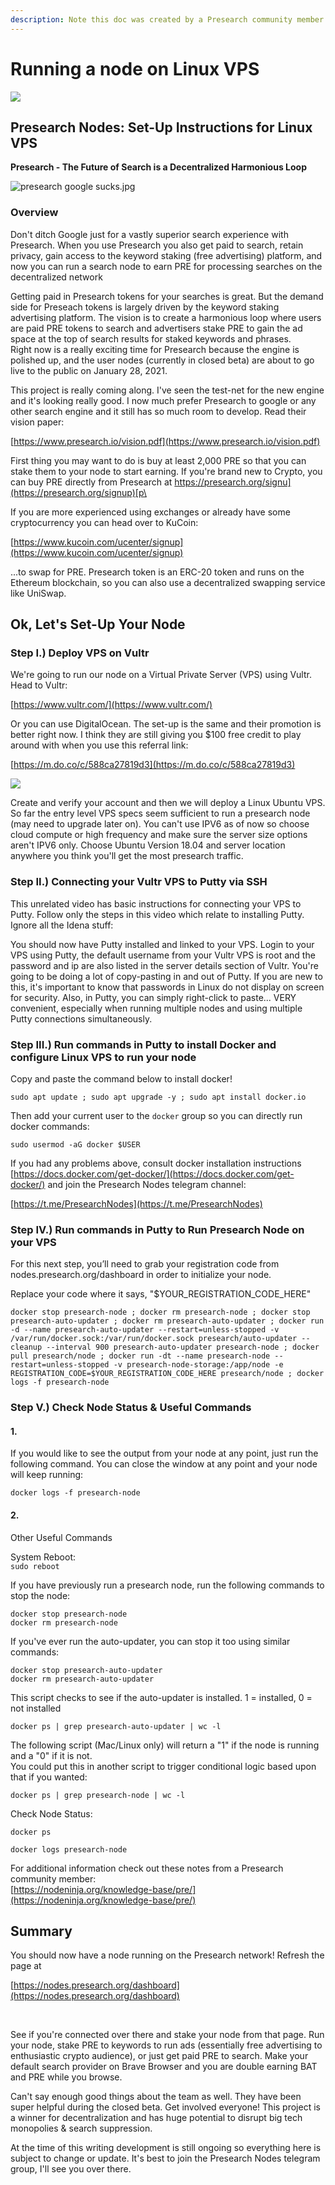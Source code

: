 ```yaml
---
description: Note this doc was created by a Presearch community member
---
```


# Running a node on Linux VPS



![](https://steemitimages.com/640x0/https://www.vultr.com/media/banners/banner\_800x418.png)

## Presearch Nodes: Set-Up Instructions for Linux VPS

**Presearch - The Future of Search is a Decentralized Harmonious Loop**

![presearch google sucks.jpg](https://steemitimages.com/640x0/https://cdn.steemitimages.com/DQmVrE4986k8tSFi5bepeeXqSCcNHcLTtSxbtNeYzbEeXJK/presearch%20google%20sucks.jpg)

### Overview

Don't ditch Google just for a vastly superior search experience with Presearch. When you use Presearch you also get paid to search, retain privacy, gain access to the keyword staking (free advertising) platform, and now you can run a search node to earn PRE for processing searches on the decentralized network[\
](https://www.presearch.org/signup?rid=1990186)

Getting paid in Presearch tokens for your searches is great. But the demand side for Preseach tokens is largely driven by the keyword staking advertising platform. The vision is to create a harmonious loop where users are paid PRE tokens to search and advertisers stake PRE to gain the ad space at the top of search results for staked keywords and phrases.\
Right now is a really exciting time for Presearch because the engine is polished up, and the user nodes (currently in closed beta) are about to go live to the public on January 28, 2021.

This project is really coming along. I've seen the test-net for the new engine and it's looking really good. I now much prefer Presearch to google or any other search engine and it still has so much room to develop. Read their vision paper:

[https://www.presearch.io/vision.pdf](https://www.presearch.io/vision.pdf)

First thing you may want to do is buy at least 2,000 PRE so that you can stake them to your node to start earning. If you're brand new to Crypto, you can buy PRE directly from Presearch at [https://presearch.org/signu](https://presearch.org/signup)[p\
](https://www.presearch.org/signup?rid=1990186)

If you are more experienced using exchanges or already have some cryptocurrency you can head over to KuCoin:

[https://www.kucoin.com/ucenter/signup](https://www.kucoin.com/ucenter/signup)

...to swap for PRE. Presearch token is an ERC-20 token and runs on the Ethereum blockchain, so you can also use a decentralized swapping service like UniSwap.

## Ok, Let's Set-Up Your Node

### Step I.) Deploy VPS on Vultr

We're going to run our node on a Virtual Private Server (VPS) using Vultr. Head to Vultr:

[https://www.vultr.com/](https://www.vultr.com/)

Or you can use DigitalOcean. The set-up is the same and their promotion is better right now. I think they are still giving you $100 free credit to play around with when you use this referral link:

[https://m.do.co/c/588ca27819d3](https://m.do.co/c/588ca27819d3)

[![](https://steemitimages.com/640x0/https://www.vultr.com/media/banners/banner\_800x418.png)](https://www.vultr.com/?ref=8776245)

Create and verify your account and then we will deploy a Linux Ubuntu VPS. So far the entry level VPS specs seem sufficient to run a presearch node (may need to upgrade later on). You can't use IPV6 as of now so choose cloud compute or high frequency and make sure the server size options aren't IPV6 only. Choose Ubuntu Version 18.04 and server location anywhere you think you'll get the most presearch traffic.

### Step II.) Connecting your Vultr VPS to Putty via SSH

This unrelated video has basic instructions for connecting your VPS to Putty. Follow only the steps in this video which relate to installing Putty. Ignore all the Idena stuff:

You should now have Putty installed and linked to your VPS. Login to your VPS using Putty, the default username from your Vultr VPS is root and the password and ip are also listed in the server details section of Vultr. You're going to be doing a lot of copy-pasting in and out of Putty. If you are new to this, it's important to know that passwords in Linux do not display on screen for security. Also, in Putty, you can simply right-click to paste... VERY convenient, especially when running multiple nodes and using multiple Putty connections simultaneously.

### Step III.) Run commands in Putty to install Docker and configure Linux VPS to run your node

Copy and paste the command below to install docker!

```
sudo apt update ; sudo apt upgrade -y ; sudo apt install docker.io
```

Then add your current user to the `docker` group so you can directly run docker commands:

```
sudo usermod -aG docker $USER
```

If you had any problems above, consult docker installation instructions [https://docs.docker.com/get-docker/](https://docs.docker.com/get-docker/) and join the Presearch Nodes telegram channel:

[https://t.me/PresearchNodes](https://t.me/PresearchNodes)

### Step IV.) Run commands in Putty to Run Presearch Node on your VPS

For this next step, you’ll need to grab your registration code from nodes.presearch.org/dashboard in order to initialize your node.

Replace your code where it says, "$YOUR\_REGISTRATION\_CODE\_HERE"

`docker stop presearch-node ; docker rm presearch-node ; docker stop presearch-auto-updater ; docker rm presearch-auto-updater ; docker run -d --name presearch-auto-updater --restart=unless-stopped -v /var/run/docker.sock:/var/run/docker.sock presearch/auto-updater --cleanup --interval 900 presearch-auto-updater presearch-node ; docker pull presearch/node ; docker run -dt --name presearch-node --restart=unless-stopped -v presearch-node-storage:/app/node -e REGISTRATION_CODE=$YOUR_REGISTRATION_CODE_HERE presearch/node ; docker logs -f presearch-node`

### Step V.) Check Node Status & Useful Commands

#### 1.

If you would like to see the output from your node at any point, just run the following command. You can close the window at any point and your node will keep running:

`docker logs -f presearch-node`

#### 2.

Other Useful Commands

System Reboot:\
`sudo reboot`

If you have previously run a presearch node, run the following commands to stop the node:

`docker stop presearch-node`\
`docker rm presearch-node`

If you've ever run the auto-updater, you can stop it too using similar commands:

`docker stop presearch-auto-updater`\
`docker rm presearch-auto-updater`

This script checks to see if the auto-updater is installed. 1 = installed, 0 = not installed

`docker ps | grep presearch-auto-updater | wc -l`

The following script (Mac/Linux only) will return a "1" if the node is running and a "0" if it is not.\
You could put this in another script to trigger conditional logic based upon that if you wanted:

`docker ps | grep presearch-node | wc -l`

Check Node Status:

`docker ps`

`docker logs presearch-node`

For additional information check out these notes from a Presearch community member:\
[https://nodeninja.org/knowledge-base/pre/](https://nodeninja.org/knowledge-base/pre/)

## Summary

You should now have a node running on the Presearch network! Refresh the page at

[https://nodes.presearch.org/dashboard](https://nodes.presearch.org/dashboard)

[\
](https://www.presearch.org/signup?rid=1990186)

See if you're connected over there and stake your node from that page. Run your node, stake PRE to keywords to run ads (essentially free advertising to enthusiastic crypto audience), or just get paid PRE to search. Make your default search provider on Brave Browser and you are double earning BAT and PRE while you browse.

Can't say enough good things about the team as well. They have been super helpful during the closed beta. Get involved everyone! This project is a winner for decentralization and has huge potential to disrupt big tech monopolies & search suppression.

At the time of this writing development is still ongoing so everything here is subject to change or update. It's best to join the Presearch Nodes telegram group, I'll see you over there.
